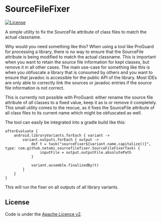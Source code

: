# SourceFileFixer

[![License](http://img.shields.io/:license-apache-blue.svg)](http://www.apache.org/licenses/LICENSE-2.0.html)

A simple utility to fix the SourceFile attribute of class files to match the actual classname.

Why would you need something like this? When using a tool like ProGuard for processing a library, there is no
way to ensure that the SourceFile attribute is being modified to match the actual classname. This is important
when you want to retain the source file information for kept classes, but remove it in all other cases. The main
use-case for something like this is when you obfuscate a library that is consumed by others and you want to ensure
that javadoc is accessible for the public API of the library. Most IDEs are only able to correctly link the sources
or javadoc entries if the source file information is not correct.

This is currently not possible with ProGuard: either rename the source file attribute of *all* classes to a fixed
value, keep it as is or remove it completely. This small utility comes to the rescue, as it fixes the SourceFile
attribute of all class files to its current name which might be obfuscated as well.

The tool can easily be integrated into a gradle build like this:

```shell script
afterEvaluate {
    android.libraryVariants.forEach { variant ->
        variant.outputs.forEach { output ->
            def t = task("sourceFixer${variant.name.capitalize()}", type: com.github.netomi.sourcefilefixer.SourceFileFixerTask) {
                inputFile = output.outputFile.absolutePath
            }

            variant.assemble.finalizedBy(t)
        }
    }
}
```

This will run the fixer on all outputs of all library variants.

License
-------
Code is under the [Apache Licence v2](https://www.apache.org/licenses/LICENSE-2.0.txt).
